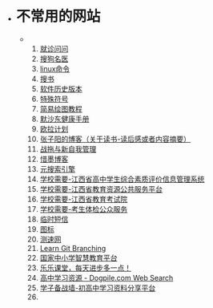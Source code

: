 - # 不常用的网站
	- 1. [就诊问问](https://ask.nocode.com)
	  2. [搜狗名医](https://mingyi.sogou.com)
	  3. [linux命令](https://wangchujiang.com/linux-command)
	  4. [搜书](https://ebook2.lorefree.com)
	  5. [软件历史版本](https://wandoujia.com)
	  6. [特殊符号](https://cn.piliapp.com/symbol)
	  7. [简易绘图教程](https://easydrawingtutorials.com)
	  8. [默沙东健康手册](https://msdmanuals.cn/home/resources/the-one-page-manual-of-health/one-page-manual-of-health)
	  9. [欧拉计划](https://pe-cn.github.io)
	  10. [张子阳的博客（关于读书-读后感或者内容摘要）](https://tracefact.net/reading)
	  11. [战拖与新自我管理](https://zhantuo.com/archives)
	  12. [惜墨博客](https://ximo.blog)
	  13. [元搜索引擎](https://searx.space)
	  14. [学校需要-江西省高中学生综合素质评价信息管理系统](https://gzzs.jxedu.gov.cn)
	  15. [学校需要-江西省教育资源公共服务平台](https://basic.jxeduyun.com/desktop/login/#/)
	  16. [学校需要-江西省教育考试院](https://jxeea.cn)
	  17. [学校需要-考生体检公众服务](https://tj1.jxeea.cn:82/#/login)
	  18. [临时短信](https://mytrashmobile.com)
	  19. [图标](https://iconfont.cn)
	  20. [测速网](https://speedtest.cn)
	  21. [Learn Git Branching](https://oschina.gitee.io/learn-git-branching/)
	  22. [国家中小学智慧教育平台](https://basic.smartedu.cn/)
	  23. [乐乐课堂，每天进步多一点！](https://www.leleketang.com/)
	  24. [高中学习资源 - Dogpile.com Web Search](https://www.dogpile.com/serp?q=%E9%AB%98%E4%B8%AD%E5%AD%A6%E4%B9%A0%E8%B5%84%E6%BA%90&sc=VDxbWdHk83gJ00)
	  25. [学子备战墙-初高中学习资料分享平台](https://www.xzbzq.com/)
	  26.